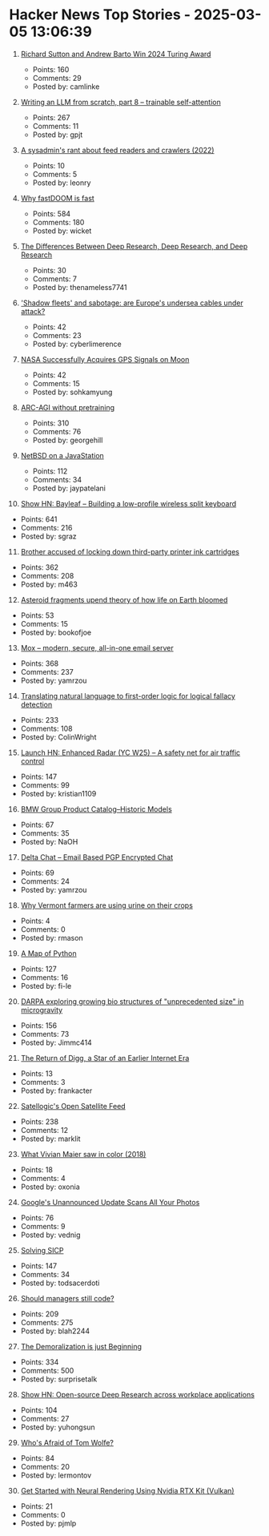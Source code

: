 # Hacker News Top Stories - 2025-03-05 13:06:39

1. [Richard Sutton and Andrew Barto Win 2024 Turing Award](https://awards.acm.org/about/2024-turing)
   - Points: 160
   - Comments: 29
   - Posted by: camlinke

2. [Writing an LLM from scratch, part 8 – trainable self-attention](https://www.gilesthomas.com/2025/03/llm-from-scratch-8-trainable-self-attention)
   - Points: 267
   - Comments: 11
   - Posted by: gpjt

3. [A sysadmin's rant about feed readers and crawlers (2022)](http://rachelbythebay.com/w/2022/03/07/get/)
   - Points: 10
   - Comments: 5
   - Posted by: leonry

4. [Why fastDOOM is fast](https://fabiensanglard.net/fastdoom/index.html)
   - Points: 584
   - Comments: 180
   - Posted by: wicket

5. [The Differences Between Deep Research, Deep Research, and Deep Research](https://leehanchung.github.io/blogs/2025/02/26/deep-research/)
   - Points: 30
   - Comments: 7
   - Posted by: thenameless7741

6. ['Shadow fleets' and sabotage: are Europe's undersea cables under attack?](https://www.theguardian.com/world/ng-interactive/2025/mar/05/shadow-fleets-subaquatic-sabotage-europe-undersea-internet-cables-under-attack)
   - Points: 42
   - Comments: 23
   - Posted by: cyberlimerence

7. [NASA Successfully Acquires GPS Signals on Moon](https://www.nasa.gov/general/nasa-successfully-acquires-gps-signals-on-moon/)
   - Points: 42
   - Comments: 15
   - Posted by: sohkamyung

8. [ARC-AGI without pretraining](https://iliao2345.github.io/blog_posts/arc_agi_without_pretraining/arc_agi_without_pretraining.html)
   - Points: 310
   - Comments: 76
   - Posted by: georgehill

9. [NetBSD on a JavaStation](https://fatsquirrel.org/oldfartsalmanac/netbsd-on-a-javastation/)
   - Points: 112
   - Comments: 34
   - Posted by: jaypatelani

10. [Show HN: Bayleaf – Building a low-profile wireless split keyboard](https://www.graz.io/articles/bayleaf-wireless-keyboard)
   - Points: 641
   - Comments: 216
   - Posted by: sgraz

11. [Brother accused of locking down third-party printer ink cartridges](https://www.tomshardware.com/peripherals/printers/brother-accused-of-locking-down-third-party-printer-ink-cartridges-via-firmware-updates-removing-older-firmware-versions-from-support-portals)
   - Points: 362
   - Comments: 208
   - Posted by: m463

12. [Asteroid fragments upend theory of how life on Earth bloomed](https://www.nature.com/articles/d41586-025-00264-3)
   - Points: 53
   - Comments: 15
   - Posted by: bookofjoe

13. [Mox – modern, secure, all-in-one email server](https://www.xmox.nl/)
   - Points: 368
   - Comments: 237
   - Posted by: yamrzou

14. [Translating natural language to first-order logic for logical fallacy detection](https://arxiv.org/abs/2405.02318)
   - Points: 233
   - Comments: 108
   - Posted by: ColinWright

15. [Launch HN: Enhanced Radar (YC W25) – A safety net for air traffic control](undefined)
   - Points: 147
   - Comments: 99
   - Posted by: kristian1109

16. [BMW Group Product Catalog–Historic Models](https://www.bmwgroup-classic.com/en/history/historic-modeloverview-bmw.html)
   - Points: 67
   - Comments: 35
   - Posted by: NaOH

17. [Delta Chat – Email Based PGP Encrypted Chat](https://delta.chat/)
   - Points: 69
   - Comments: 24
   - Posted by: yamrzou

18. [Why Vermont farmers are using urine on their crops](https://www.bbc.com/future/article/20250227-the-vermont-farmers-using-urine-to-grow-their-crops)
   - Points: 4
   - Comments: 0
   - Posted by: rmason

19. [A Map of Python](https://fi-le.net/pypi/)
   - Points: 127
   - Comments: 16
   - Posted by: fi-le

20. [DARPA exploring growing bio structures of "unprecedented size" in microgravity](https://sam.gov/opp/426e5868fcf74dd4ada3768b00b09234/view)
   - Points: 156
   - Comments: 73
   - Posted by: Jimmc414

21. [The Return of Digg, a Star of an Earlier Internet Era](https://www.nytimes.com/2025/03/05/technology/digg-alexis-ohanian-kevin-rose.html)
   - Points: 13
   - Comments: 3
   - Posted by: frankacter

22. [Satellogic's Open Satellite Feed](https://tech.marksblogg.com/satellogic-open-data-feed.html)
   - Points: 238
   - Comments: 12
   - Posted by: marklit

23. [What Vivian Maier saw in color (2018)](https://www.newyorker.com/culture/photo-booth/what-vivian-maier-saw-in-color)
   - Points: 18
   - Comments: 4
   - Posted by: oxonia

24. [Google's Unannounced Update Scans All Your Photos](https://www.forbes.com/sites/zakdoffman/2025/02/28/google-starts-scanning-your-photos-without-any-warning/)
   - Points: 76
   - Comments: 9
   - Posted by: vednig

25. [Solving SICP](https://lockywolf.wordpress.com/2021/02/08/solving-sicp/)
   - Points: 147
   - Comments: 34
   - Posted by: todsacerdoti

26. [Should managers still code?](https://theengineeringmanager.substack.com/p/should-managers-still-code)
   - Points: 209
   - Comments: 275
   - Posted by: blah2244

27. [The Demoralization is just Beginning](https://geohot.github.io//blog/jekyll/update/2025/03/03/demoralization-is-just-beginning.html)
   - Points: 334
   - Comments: 500
   - Posted by: surprisetalk

28. [Show HN: Open-source Deep Research across workplace applications](https://github.com/onyx-dot-app/onyx)
   - Points: 104
   - Comments: 27
   - Posted by: yuhongsun

29. [Who's Afraid of Tom Wolfe?](https://commonreader.wustl.edu/c/whos-afraid-of-tom-wolfe/)
   - Points: 84
   - Comments: 20
   - Posted by: lermontov

30. [Get Started with Neural Rendering Using Nvidia RTX Kit (Vulkan)](https://developer.nvidia.com/blog/get-started-with-neural-rendering-using-nvidia-rtx-kit/)
   - Points: 21
   - Comments: 0
   - Posted by: pjmlp

